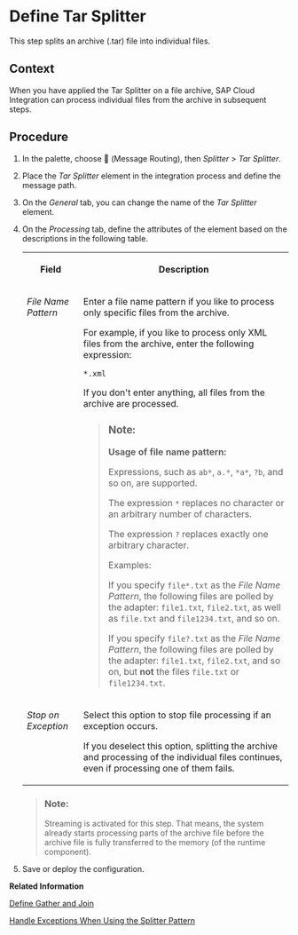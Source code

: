 <!-- loio0f497593a80c4748bef68312465c2f77 -->

<link rel="stylesheet" type="text/css" href="../css/sap-icons.css"/>

# Define Tar Splitter

This step splits an archive \(.tar\) file into individual files.



## Context

When you have applied the Tar Splitter on a file archive, SAP Cloud Integration can process individual files from the archive in subsequent steps.



## Procedure

1.  In the palette, choose <span class="SAP-icons"></span> \(Message Routing\), then *Splitter* \> *Tar Splitter*.

2.  Place the *Tar Splitter* element in the integration process and define the message path.

3.  On the *General* tab, you can change the name of the *Tar Splitter* element.

4.  On the *Processing* tab, define the attributes of the element based on the descriptions in the following table.


    <table>
    <tr>
    <th valign="top">

    Field


    
    </th>
    <th valign="top">

    Description


    
    </th>
    </tr>
    <tr>
    <td valign="top">
    
    *File Name Pattern* 


    
    </td>
    <td valign="top">
    
    Enter a file name pattern if you like to process only specific files from the archive.

    For example, if you like to process only XML files from the archive, enter the following expression:

    `*.xml`

    If you don't enter anything, all files from the archive are processed.

    > ### Note:  
    > **Usage of file name pattern:**
    > 
    > Expressions, such as `ab*`, `a.*`, `*a*`, `?b`, and so on, are supported.
    > 
    > The expression `*` replaces no character or an arbitrary number of characters.
    > 
    > The expression `?` replaces exactly one arbitrary character.
    > 
    > Examples:
    > 
    > If you specify `file*.txt` as the *File Name Pattern*, the following files are polled by the adapter: `file1.txt`, `file2.txt`, as well as `file.txt` and `file1234.txt`, and so on.
    > 
    > If you specify `file?.txt` as the *File Name Pattern*, the following files are polled by the adapter: `file1.txt`, `file2.txt`, and so on, but **not** the files `file.txt` or `file1234.txt`.


    
    </td>
    </tr>
    <tr>
    <td valign="top">
    
    *Stop on Exception* 


    
    </td>
    <td valign="top">
    
    Select this option to stop file processing if an exception occurs.

    If you deselect this option, splitting the archive and processing of the individual files continues, even if processing one of them fails.


    
    </td>
    </tr>
    </table>
    
    > ### Note:  
    > Streaming is activated for this step. That means, the system already starts processing parts of the archive file before the archive file is fully transferred to the memory \(of the runtime component\).

5.  Save or deploy the configuration.


**Related Information**  


[Define Gather and Join](define-gather-and-join-94ef1f2.md "The Gather step merges messages from different routes (into a single message) with the option to define certain strategies how to combine the initial messages. The Join step is used in combination with the Gather step. It brings together the messages from different routes, but it does not affect the content of the messages.")

[Handle Exceptions When Using the Splitter Pattern](handle-exceptions-when-using-the-splitter-pattern-74e431c.md "In many integration scenarios, larger messages are split into smaller parts using a splitter pattern. The smaller chunks are then processed by SAP Integration Suite .  ")

